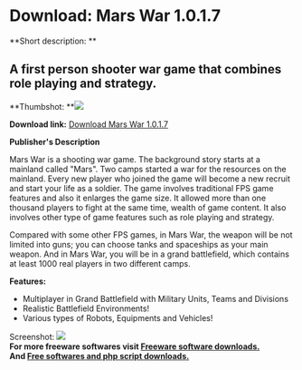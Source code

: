 # Download: Mars War 1.0.1.7

**Short description: **

## A first person shooter war game that combines role playing and strategy.

  
**Thumbshot: **![](http://www.freewarefiles.com/screenshot/marswar_md.jpg)   
  
**Download link:** [Download Mars War 1.0.1.7](http://freesoftwares.boysofts.com/Mars-War_program_65761.html)  
  

**Publisher's Description**  
  

Mars War is a shooting war game. The background story starts at a mainland
called "Mars". Two camps started a war for the resources on the mainland.
Every new player who joined the game will become a new recruit and start your
life as a soldier. The game involves traditional FPS game features and also it
enlarges the game size. It allowed more than one thousand players to fight at
the same time, wealth of game content. It also involves other type of game
features such as role playing and strategy.

Compared with some other FPS games, in Mars War, the weapon will be not
limited into guns; you can choose tanks and spaceships as your main weapon.
And in Mars War, you will be in a grand battlefield, which contains at least
1000 real players in two different camps.

**Features:**

  * Multiplayer in Grand Battlefield with Military Units, Teams and Divisions 
  * Realistic Battlefield Environments! 
  * Various types of Robots, Equipments and Vehicles! 

  
  
Screenshot: ![](http://www.freewarefiles.com/screenshot/marswar.jpg)  
**For more freeware softwares visit [Freeware software downloads.](http://freesoftwares.boysofts.com/)**   
**And [Free softwares and php script downloads.](http://www.boysofts.com/)**

